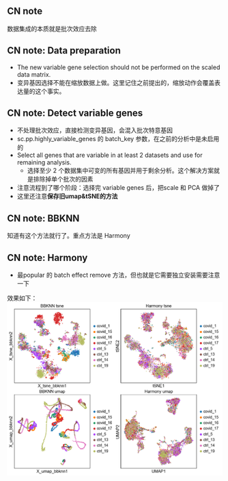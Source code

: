 ## CN note

数据集成的本质就是批次效应去除


## CN note: Data preparation

- The new variable gene selection should not be performed on the
scaled data matrix.
- 变异基因选择不能在缩放数据上做。这里记住之前提出的，缩放动作会覆盖表达量的这个事实。

## CN note: Detect variable genes

- 不处理批次效应，直接检测变异基因，会混入批次特意基因
- sc.pp.highly_variable_genes 的 batch_key 参数，在之前的分析中是未启用的
- Select all genes that are variable in at least 2 datasets and use for remaining analysis.
    - 选择至少 2 个数据集中可变的所有基因并用于剩余分析。这个解决方案就是排除掉单个批次的因素
- 注意流程到了哪个阶段：选择完 variable genes 后，把scale 和 PCA 做掉了
- 这里还注意**保存旧umap&tSNE的方法**


## CN note: BBKNN 

知道有这个方法就行了。重点方法是 Harmony


## CN note: Harmony

- 最popular 的 batch effect remove 方法，但也就是它需要独立安装需要注意一下

效果如下：![scanpy harmony](scanpy_03_integration.png)

